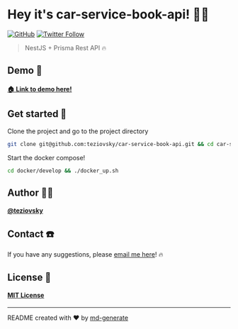 # Hey it's car-service-book-api! 🖖🏼

[![GitHub](https://img.shields.io/github/license/teziovsky/car-service-book-api)](https://choosealicense.com/licenses/mit/)
[![Twitter Follow](https://img.shields.io/twitter/follow/teziovsky?style=social)](https://www.twitter.com/teziovsky)

> NestJS + Prisma Rest API 🔥

## Demo 👀

#### [🏠 Link to demo here!](https://github.com/teziovsky/car-service-book-api/#readme)

## Get started 🏁

Clone the project and go to the project directory

```bash
git clone git@github.com:teziovsky/car-service-book-api.git && cd car-service-book-api
```

Start the docker compose!

```bash
cd docker/develop && ./docker_up.sh
```

## Author 🙎🏼‍

#### [@teziovsky](https://www.github.com/teziovsky)

## Contact ☎️

If you have any suggestions, please [email me here](mailto:teziovsky@gmail.com)! 🔥

## License 🧾

#### [MIT License](https://choosealicense.com/licenses/mit/)

---

README created with ❤️ by [md-generate](https://www.npmjs.com/package/md-generate)
